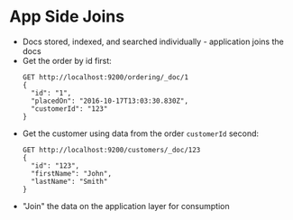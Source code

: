 # App Side Joins

* Docs stored, indexed, and searched individually - application joins the docs
* Get the order by id first:
  ```
  GET http://localhost:9200/ordering/_doc/1
  {
    "id": "1",
    "placedOn": "2016-10-17T13:03:30.830Z",
    "customerId": "123"
  }
  ```
* Get the customer using data from the order `customerId` second:
  ```
  GET http://localhost:9200/customers/_doc/123
  {
    "id": "123",
    "firstName": "John",
    "lastName": "Smith"
  }
  ```
* "Join" the data on the application layer for consumption



